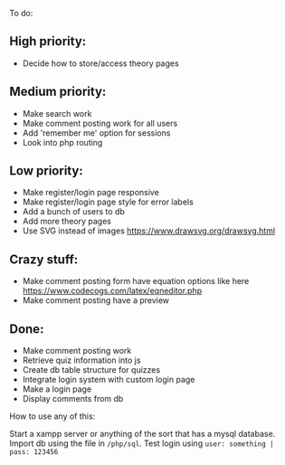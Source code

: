 To do: 
## High priority: 
* Decide how to store/access theory pages

## Medium priority:
* Make search work
* Make comment posting work for all users
* Add 'remember me' option for sessions
* Look into php routing

## Low priority:
* Make register/login page responsive
* Make register/login page style for error labels
* Add a bunch of users to db
* Add more theory pages
* Use SVG instead of images https://www.drawsvg.org/drawsvg.html

## Crazy stuff:
* Make comment posting form have equation options like here https://www.codecogs.com/latex/eqneditor.php
* Make comment posting have a preview


## Done:
* Make comment posting work
* Retrieve quiz information into js
* Create db table structure for quizzes
* Integrate login system with custom login page
* Make a login page
* Display comments from db

How to use any of this:

Start a xampp server or anything of the sort that has a mysql database. Import db using the file in `/php/sql`.
Test login using `user: something | pass: 123456`
